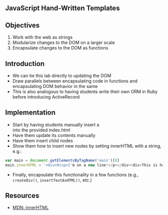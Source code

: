 JavaScript Hand-Written Templates
---

## Objectives

1. Work with the web as strings
2. Modularize changes to the DOM on a larger scale
3. Encapsulate changes to the DOM as functions

## Introduction

- We can tie this lab directly to updating the DOM
- Draw parallels between encapsulating code in functions and encapsulating DOM behavior in the same
- This is also analogous to having students write their own ORM in Ruby before introducing ActiveRecord

## Implementation

- Start by having students manually insert a <div> into the provided index.html
- Have them update its contents manually
- Have them insert child nodes
- Show them how to insert new nodes by setting innerHTML with a string, e.g.:

``` javascript
var main = document.getElementsByTagName('main')[0]
main.innerHTML = '<div>Hi<p>I'm on a new line!</p></div><div>This is hard to keep track of</div><div>Students <div>should <div>feel <div>the <div> pain.</div></div></div></div></div>'
```

- Finally, encapsulate this functionality in a few functions (e.g., `createDiv()`, `insertTextAsHTML()`, etc.)

## Resources

- [MDN: innerHTML](https://developer.mozilla.org/en-US/docs/Web/API/Element/innerHTML)
